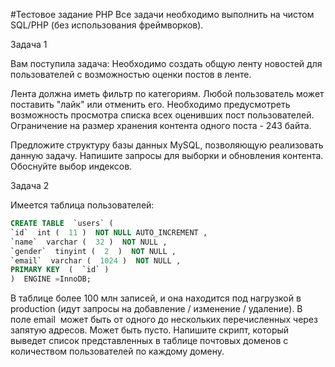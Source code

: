 #Тестовое задание PHP
Все задачи необходимо выполнить на чистом SQL/PHP (без использования
фреймворков).

Задача 1

Вам поступила задача:
Необходимо создать общую ленту новостей для пользователей с возможностью
оценки постов в ленте.

Лента должна иметь фильтр по категориям. Любой пользователь может поставить
"лайк" или отменить его. Необходимо предусмотреть возможность просмотра списка
всех оценивших пост пользователей. Ограничение на размер хранения контента
одного поста - 243 байта.

Предложите структуру базы данных MySQL, позволяющую реализовать данную задачу.
Напишите запросы для выборки и обновления контента. Обоснуйте выбор индексов.

Задача 2

Имеется таблица пользователей:
```sql
CREATE TABLE ​ `users` (
`id` ​ int​ ( ​ 11​ ) ​ NOT NULL AUTO_INCREMENT​ ,
`name` ​ varchar​ ( ​ 32​ ) ​ NOT NULL​ ,
`gender` ​ tinyint​ ( ​ 2 ​ ) ​ NOT NULL​ ,
`email` ​ varchar​ ( ​ 1024​ ) ​ NOT NULL​ ,
PRIMARY KEY ​ ( ​ `id`​ )
) ​ ENGINE​ =InnoDB;
```

В таблице более 100 млн записей, и она находится под нагрузкой в production (идут запросы
на добавление / изменение / удаление).
В поле ​ email ​ может быть от одного до нескольких перечисленных через запятую адресов.
Может быть пусто.
Напишите скрипт, который выведет список представленных в таблице почтовых доменов с
количеством пользователей по каждому домену.
